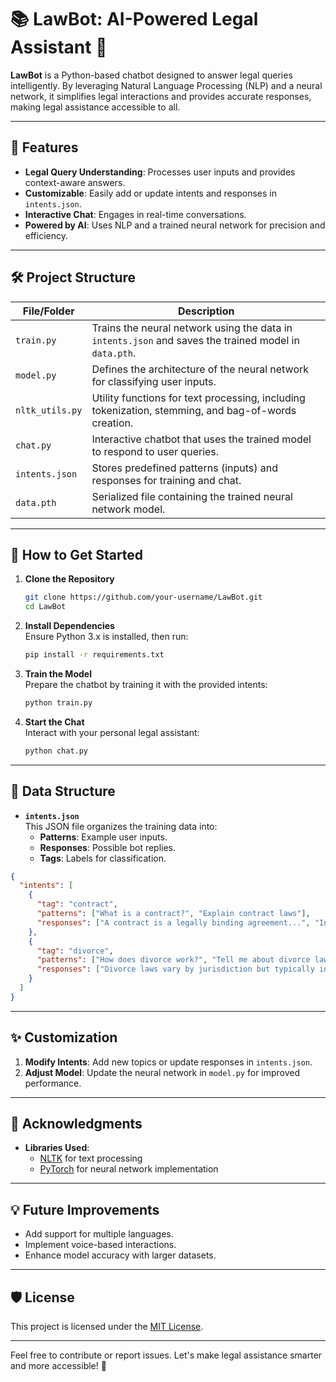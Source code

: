 # 📚 LawBot: AI-Powered Legal Assistant 🤖

**LawBot** is a Python-based chatbot designed to answer legal queries intelligently. By leveraging Natural Language Processing (NLP) and a neural network, it simplifies legal interactions and provides accurate responses, making legal assistance accessible to all.

---

## 🚀 **Features**  
- **Legal Query Understanding**: Processes user inputs and provides context-aware answers.  
- **Customizable**: Easily add or update intents and responses in `intents.json`.  
- **Interactive Chat**: Engages in real-time conversations.  
- **Powered by AI**: Uses NLP and a trained neural network for precision and efficiency.

---

## 🛠️ **Project Structure**  

| **File/Folder**  | **Description**                                                                                   |  
|------------------|---------------------------------------------------------------------------------------------------|  
| `train.py`       | Trains the neural network using the data in `intents.json` and saves the trained model in `data.pth`.  |  
| `model.py`       | Defines the architecture of the neural network for classifying user inputs.                       |  
| `nltk_utils.py`  | Utility functions for text processing, including tokenization, stemming, and bag-of-words creation. |  
| `chat.py`        | Interactive chatbot that uses the trained model to respond to user queries.                       |  
| `intents.json`   | Stores predefined patterns (inputs) and responses for training and chat.                          |  
| `data.pth`       | Serialized file containing the trained neural network model.                                      |  

---

## 🔧 **How to Get Started**  

1. **Clone the Repository**  
   ```bash  
   git clone https://github.com/your-username/LawBot.git  
   cd LawBot  
   ```  

2. **Install Dependencies**  
   Ensure Python 3.x is installed, then run:  
   ```bash  
   pip install -r requirements.txt  
   ```  

3. **Train the Model**  
   Prepare the chatbot by training it with the provided intents:  
   ```bash  
   python train.py  
   ```  

4. **Start the Chat**  
   Interact with your personal legal assistant:  
   ```bash  
   python chat.py  
   ```  

---

## 📂 **Data Structure**  

- **`intents.json`**  
  This JSON file organizes the training data into:  
  - **Patterns**: Example user inputs.  
  - **Responses**: Possible bot replies.  
  - **Tags**: Labels for classification.  

```json  
{  
  "intents": [  
    {  
      "tag": "contract",  
      "patterns": ["What is a contract?", "Explain contract laws"],  
      "responses": ["A contract is a legally binding agreement...", "In legal terms, a contract refers to..."]  
    },  
    {  
      "tag": "divorce",  
      "patterns": ["How does divorce work?", "Tell me about divorce laws"],  
      "responses": ["Divorce laws vary by jurisdiction but typically involve...", "Divorce is a legal dissolution of marriage..."]  
    }  
  ]  
}  
```  

---

## ✨ **Customization**  
1. **Modify Intents**: Add new topics or update responses in `intents.json`.  
2. **Adjust Model**: Update the neural network in `model.py` for improved performance.  

---

## 📜 **Acknowledgments**  
- **Libraries Used**:  
  - [NLTK](https://www.nltk.org/) for text processing  
  - [PyTorch](https://pytorch.org/) for neural network implementation  

---

## 💡 **Future Improvements**  
- Add support for multiple languages.  
- Implement voice-based interactions.  
- Enhance model accuracy with larger datasets.  

---

## 🛡️ **License**  
This project is licensed under the [MIT License](LICENSE).  

---

Feel free to contribute or report issues. Let's make legal assistance smarter and more accessible! 🎉  

